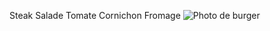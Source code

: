 Steak
Salade
Tomate
Cornichon
Fromage
![Photo de burger](https://camo.githubusercontent.com/a06cfa67852422257cd2fc1a9059e498f296e43ff004932ef2210f17751663a2/68747470733a2f2f7777772e7665676574616c7371756172652e66722f313031372d6c617267655f64656661756c742f666973682d66696c6574732d32366b672d6d6f76696e672d6d6f756e7461696e732e6a7067)